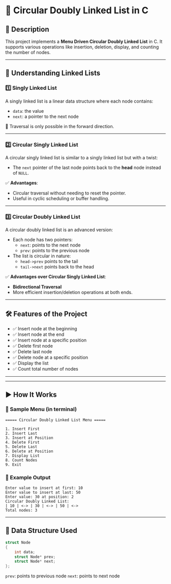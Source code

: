 # 🔁 Circular Doubly Linked List in C

## 📌 Description
This project implements a **Menu Driven Circular Doubly Linked List** in C. It supports various operations like insertion, deletion, display, and counting the number of nodes.

---

## 📘 Understanding Linked Lists

### 1️⃣ Singly Linked List
A singly linked list is a linear data structure where each node contains:
- `data`: the value
- `next`: a pointer to the next node

📌 Traversal is only possible in the forward direction.

---

### 2️⃣ Circular Singly Linked List
A circular singly linked list is similar to a singly linked list but with a twist:
- The `next` pointer of the last node points back to the **head** node instead of `NULL`.

✅ **Advantages**:
- Circular traversal without needing to reset the pointer.
- Useful in cyclic scheduling or buffer handling.

---

### 3️⃣ Circular Doubly Linked List
A circular doubly linked list is an advanced version:
- Each node has two pointers:
  - `next`: points to the next node
  - `prev`: points to the previous node
- The list is circular in nature:
  - `head->prev` points to the tail
  - `tail->next` points back to the head

✅ **Advantages over Circular Singly Linked List**:
- **Bidirectional Traversal**
- More efficient insertion/deletion operations at both ends.

---

## 🛠️ Features of the Project

- ✅ Insert node at the beginning
- ✅ Insert node at the end
- ✅ Insert node at a specific position
- ✅ Delete first node
- ✅ Delete last node
- ✅ Delete node at a specific position
- ✅ Display the list
- ✅ Count total number of nodes

---


---

## ▶️ How It Works

### 🔸 Sample Menu (in terminal)

```
===== Circular Doubly Linked List Menu =====

1. Insert First
2. Insert Last
3. Insert at Position
4. Delete First
5. Delete Last
6. Delete at Position
7. Display List
8. Count Nodes
9. Exit

```


### 🔸 Example Output

```
Enter value to insert at first: 10
Enter value to insert at last: 50
Enter value: 30 at position: 2
Circular Doubly Linked List:
| 10 | <-> | 30 | <-> | 50 | <->
Total nodes: 3
```


---

## 🧠 Data Structure Used

```c
struct Node 
{
    int data;
    struct Node* prev;
    struct Node* next;
};
```

`prev`: points to previous node
`next`: points to next node


